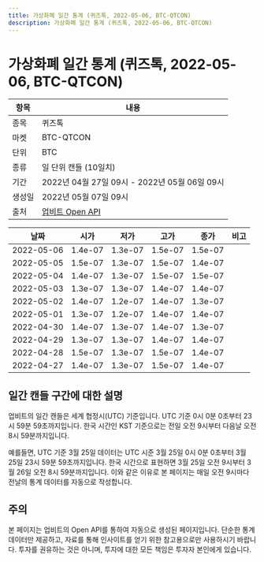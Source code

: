 ```yaml
---
title: 가상화폐 일간 통계 (퀴즈톡, 2022-05-06, BTC-QTCON)
description: 가상화폐 일간 통계 (퀴즈톡, 2022-05-06, BTC-QTCON)
---
```



가상화폐 일간 통계 (퀴즈톡, 2022-05-06, BTC-QTCON)
===

|항목|내용|
|--|--|
|종목|퀴즈톡|
|마켓|BTC-QTCON|
|단위|BTC|
|종류|일 단위 캔들 (10일치)|
|기간|2022년 04월 27일 09시 - 2022년 05월 06일 09시|
|생성일|2022년 05월 07일 09시|
|출처|[업비트 Open API](https://docs.upbit.com)|


|날짜|시가|저가|고가|종가|비고|
|--|--|--|--|--|--|
|2022-05-06|1.4e-07|1.3e-07|1.5e-07|1.5e-07|    |
|2022-05-05|1.5e-07|1.3e-07|1.5e-07|1.4e-07|    |
|2022-05-04|1.4e-07|1.3e-07|1.5e-07|1.5e-07|    |
|2022-05-03|1.3e-07|1.3e-07|1.4e-07|1.4e-07|    |
|2022-05-02|1.4e-07|1.2e-07|1.4e-07|1.3e-07|    |
|2022-05-01|1.3e-07|1.2e-07|1.4e-07|1.4e-07|    |
|2022-04-30|1.4e-07|1.3e-07|1.4e-07|1.3e-07|    |
|2022-04-29|1.3e-07|1.3e-07|1.4e-07|1.4e-07|    |
|2022-04-28|1.5e-07|1.3e-07|1.5e-07|1.4e-07|    |
|2022-04-27|1.4e-07|1.3e-07|1.5e-07|1.4e-07|    |


일간 캔들 구간에 대한 설명
---


업비트의 일간 캔들은 세계 협정시(UTC) 기준입니다. 
UTC 기준 0시 0분 0초부터 23시 59분 59초까지입니다. 
한국 시간인 KST 기준으로는 전일 오전 9시부터 다음날 오전 8시 59분까지입니다. 


예를들면, UTC 기준 3월 25일 데이터는 UTC 시준 3월 25일 0시 0분 0초부터 3월 25일 23시 59분 59초까지입니다. 
한국 시간으로 표현하면 3월 25일 오전 9시부터 3월 26일 오전 8시 59분까지입니다. 
이와 같은 이유로 본 페이지는 매일 오전 9시마다 전날의 통계 데이터를 자동으로 작성합니다. 


주의
---


본 페이지는 업비트의 Open API를 통하여 자동으로 생성된 페이지입니다. 
단순한 통계 데이터만 제공하고, 자료를 통해 인사이트를 얻기 위한 참고용으로만 사용하시기 바랍니다. 
투자를 권유하는 것은 아니며, 투자에 대한 모든 책임은 투자자 본인에게 있습니다. 
